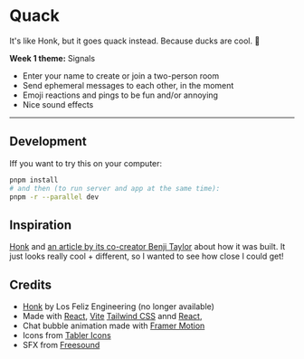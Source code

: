 # Quack

It's like Honk, but it goes quack instead. Because ducks are cool. 🦆

**Week 1 theme:** Signals

- Enter your name to create or join a two-person room
- Send ephemeral messages to each other, in the moment
- Emoji reactions and pings to be fun and/or annoying
- Nice sound effects

---

## Development

Iff you want to try this on your computer:

```sh
pnpm install
# and then (to run server and app at the same time):
pnpm -r --parallel dev
```

## Inspiration

[Honk](https://honk.me/) and [an article by its co-creator Benji Taylor](https://benji.org/honkish) about how it was built. It just looks really cool + different, so I wanted to see how close I could get!

## Credits

- [Honk](https://honk.me/) by Los Feliz Engineering (no longer available)
- Made with [React](https://react.dev/), [Vite](https://vite.dev/) [Tailwind CSS](https://tailwindcss.com/) annd [React](https://hono.dev/),
- Chat bubble animation made with [Framer Motion](https://motion.dev)
- Icons from [Tabler Icons](https://tabler.io/icons)
- SFX from [Freesound](https://freesound.org)
